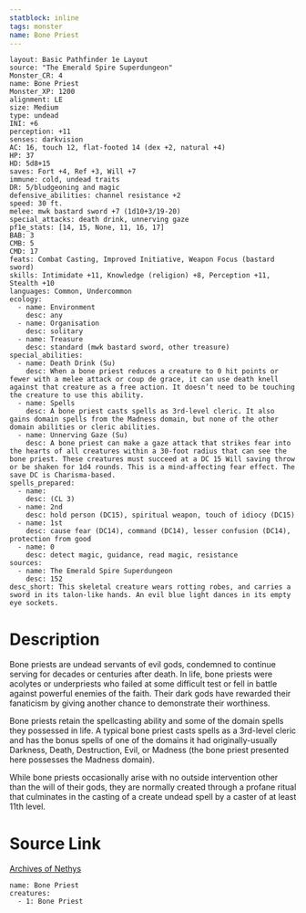 ```yaml
---
statblock: inline
tags: monster
name: Bone Priest
---
```

```statblock
layout: Basic Pathfinder 1e Layout
source: "The Emerald Spire Superdungeon"
Monster_CR: 4
name: Bone Priest
Monster_XP: 1200
alignment: LE
size: Medium
type: undead
INI: +6
perception: +11
senses: darkvision
AC: 16, touch 12, flat-footed 14 (dex +2, natural +4)
HP: 37
HD: 5d8+15
saves: Fort +4, Ref +3, Will +7
immune: cold, undead traits
DR: 5/bludgeoning and magic
defensive_abilities: channel resistance +2
speed: 30 ft.
melee: mwk bastard sword +7 (1d10+3/19-20)
special_attacks: death drink, unnerving gaze
pf1e_stats: [14, 15, None, 11, 16, 17]
BAB: 3
CMB: 5
CMD: 17
feats: Combat Casting, Improved Initiative, Weapon Focus (bastard sword)
skills: Intimidate +11, Knowledge (religion) +8, Perception +11, Stealth +10
languages: Common, Undercommon
ecology:
  - name: Environment
    desc: any
  - name: Organisation
    desc: solitary
  - name: Treasure
    desc: standard (mwk bastard sword, other treasure)
special_abilities:
  - name: Death Drink (Su)
    desc: When a bone priest reduces a creature to 0 hit points or fewer with a melee attack or coup de grace, it can use death knell against that creature as a free action. It doesn’t need to be touching the creature to use this ability.
  - name: Spells
    desc: A bone priest casts spells as 3rd-level cleric. It also gains domain spells from the Madness domain, but none of the other domain abilities or cleric abilities.
  - name: Unnerving Gaze (Su)
    desc: A bone priest can make a gaze attack that strikes fear into the hearts of all creatures within a 30-foot radius that can see the bone priest. These creatures must succeed at a DC 15 Will saving throw or be shaken for 1d4 rounds. This is a mind-affecting fear effect. The save DC is Charisma-based.
spells_prepared:
  - name:
    desc: (CL 3)
  - name: 2nd
    desc: hold person (DC15), spiritual weapon, touch of idiocy (DC15)
  - name: 1st
    desc: cause fear (DC14), command (DC14), lesser confusion (DC14), protection from good
  - name: 0
    desc: detect magic, guidance, read magic, resistance
sources:
  - name: The Emerald Spire Superdungeon
    desc: 152
desc_short: This skeletal creature wears rotting robes, and carries a sword in its talon-like hands. An evil blue light dances in its empty eye sockets.
```
# Description
Bone priests are undead servants of evil gods, condemned to continue serving for decades or centuries after death. In life, bone priests were acolytes or underpriests who failed at some difficult test or fell in battle against powerful enemies of the faith. Their dark gods have rewarded their fanaticism by giving another chance to demonstrate their worthiness.

Bone priests retain the spellcasting ability and some of the domain spells they possessed in life. A typical bone priest casts spells as a 3rd-level cleric and has the bonus spells of one of the domains it had originally-usually Darkness, Death, Destruction, Evil, or Madness (the bone priest presented here possesses the Madness domain).

While bone priests occasionally arise with no outside intervention other than the will of their gods, they are normally created through a profane ritual that culminates in the casting of a create undead spell by a caster of at least 11th level.
# Source Link
[Archives of Nethys](https://aonprd.com/MonsterDisplay.aspx?ItemName=Bone%20Priest)
```encounter-table
name: Bone Priest
creatures:
  - 1: Bone Priest
```
